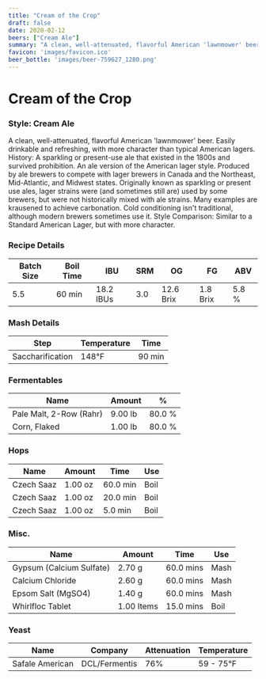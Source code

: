 ```yaml
---
title: "Cream of the Crop"
draft: false
date: 2020-02-12
beers: ["Cream Ale"]
summary: "A clean, well-attenuated, flavorful American 'lawnmower' beer. Easily drinkable and refreshing, with more character than typical American lagers. History: A sparkling or present-use ale that existed in the 1800s and survived prohibition. An ale version of the American lager style. Produced by ale brewers to compete with lager brewers in Canada and the Northeast, Mid-Atlantic, and Midwest states. Originally known as sparkling or present use ales, lager strains were (and sometimes still are) used by some brewers, but were not historically mixed with ale strains. Many examples are krausened to achieve carbonation. Cold conditioning isn't traditional, although modern brewers sometimes use it. Style Comparison: Similar to a Standard American Lager, but with more character."
favicon: 'images/favicon.ico'
beer_bottle: 'images/beer-759627_1280.png'
---
```


# Cream of the Crop
### Style: Cream Ale
A clean, well-attenuated, flavorful American 'lawnmower' beer. Easily drinkable and refreshing, with more character than typical American lagers. History: A sparkling or present-use ale that existed in the 1800s and survived prohibition. An ale version of the American lager style. Produced by ale brewers to compete with lager brewers in Canada and the Northeast, Mid-Atlantic, and Midwest states. Originally known as sparkling or present use ales, lager strains were (and sometimes still are) used by some brewers, but were not historically mixed with ale strains. Many examples are krausened to achieve carbonation. Cold conditioning isn't traditional, although modern brewers sometimes use it. Style Comparison: Similar to a Standard American Lager, but with more character.
### Recipe Details
|**Batch Size**|**Boil Time**|**IBU**|**SRM**|**OG**|**FG**|**ABV**|
|--|--|--|--|--|--|--|
|5.5|60 min|18.2 IBUs|3.0|12.6 Brix|1.8 Brix|5.8 %|

### Mash Details
|**Step**|**Temperature**|**Time**|
|--|--|--|
|Saccharification|148&deg;F|90 min|

### Fermentables
|**Name**|**Amount**|**%**|
|--|--|--|
|Pale Malt, 2-Row (Rahr)|9.00 lb|80.0 %|
|Corn, Flaked|1.00 lb|80.0 %|

### Hops
|**Name**|**Amount**|**Time**|**Use**|
|--|--|--|--|
|Czech Saaz|1.00 oz|60.0 min|Boil|
|Czech Saaz|1.00 oz|20.0 min|Boil|
|Czech Saaz|1.00 oz|5.0 min|Boil|

### Misc.
|**Name**|**Amount**|**Time**|**Use**|
|--|--|--|--|
|Gypsum (Calcium Sulfate)|2.70 g|60.0 mins|Mash|
|Calcium Chloride|2.60 g|60.0 mins|Mash|
|Epsom Salt (MgSO4)|1.40 g|60.0 mins|Mash|
|Whirlfloc Tablet|1.00 Items|15.0 mins|Boil|

### Yeast
|**Name**|**Company**|**Attenuation**|**Temperature**|
|--|--|--|--|
|Safale American|DCL/Fermentis|76%|59 - 75&deg;F|
